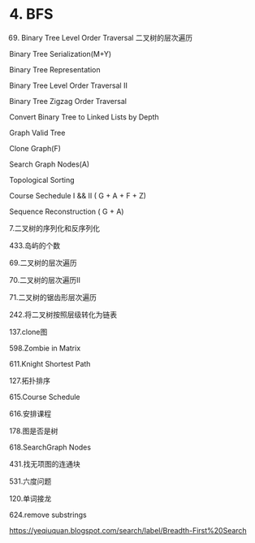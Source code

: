 # 4. BFS

69. Binary Tree Level Order Traversal 二叉树的层次遍历


Binary Tree Serialization(M+Y)

Binary Tree Representation

Binary Tree Level Order Traversal II

Binary Tree Zigzag Order Traversal

Convert Binary Tree to Linked Lists by Depth

Graph Valid Tree

Clone Graph(F)

Search Graph Nodes(A)

Topological Sorting

Course Sechedule I && II ( G + A + F + Z)

Sequence Reconstruction ( G + A)

7.二叉树的序列化和反序列化

433.岛屿的个数

69.二叉树的层次遍历

70.二叉树的层次遍历II

71.二叉树的锯齿形层次遍历

242.将二叉树按照层级转化为链表

137.clone图

598.Zombie in Matrix

611.Knight Shortest Path

127.拓扑排序

615.Course Schedule

616.安排课程

178.图是否是树

618.SearchGraph Nodes

431.找无项图的连通块

531.六度问题

120.单词接龙

624.remove substrings

https://yeqiuquan.blogspot.com/search/label/Breadth-First%20Search
